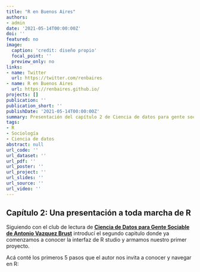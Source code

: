 ```yaml
---
title: "R en Buenos Aires"
authors: 
- admin
date: '2021-05-14T00:00:00Z'
doi: ''
featured: no
image:
  caption: 'credit: diseño propio'
  focal_point: ''
  preview_only: no
links:
- name: Twitter
  url: https://twitter.com/renbaires
- name: R en Buenos Aires
  url: https://renbaires.github.io/
projects: []
publication: ''
publication_short: ''
publishDate: '2021-05-14T00:00:00Z'
summary: Presentación del capítulo 2 de Ciencia de datos para gente sociable.
tags:
- R
- Sociología
- Ciencia de datos
abstract: null
url_code: ''
url_dataset: ''
url_pdf: ''
url_poster: ''
url_project: ''
url_slides: ''
url_source: ''
url_video: ''
---
```



## Capítulo 2: Una presentación a toda marcha de R


Siguiendo con el club de lectura de [**Ciencia de Datos para Gente Sociable de Antonio Vazquez Brust**](https://bitsandbricks.github.io/ciencia_de_datos_gente_sociable/) introducí el segundo capitulo donde ya comenzamos a conocer la interfaz de R studio y armamos nuestro primer proyecto. 


Acá conté los primeros 5  pasos que el autor nos invita a conocer y navegar en R: 













